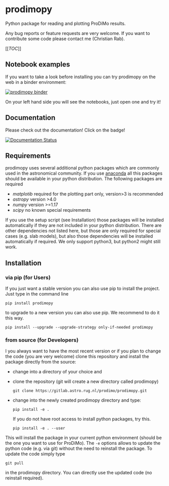 # prodimopy

Python package for reading and plotting ProDiMo results.

Any bug reports or feature requests are very welcome.
If you want to contribute some code please contact me (Christian Rab).

[[_TOC_]]


## Notebook examples
If you want to take a look before installing you can try prodimopy
on the web in a binder environment:

[![prodimopy binder](https://mybinder.org/badge_logo.svg)](https://mybinder.org/v2/git/https%3A%2F%2Fgitlab.astro.rug.nl%2Fprodimo%2Fprodimopy/HEAD?labpath=notebooks)

On your left hand side you will see the notebooks, just open one and try it!

## Documentation
Please check out the documentation! Click on the badge!

[![Documentation Status](https://readthedocs.org/projects/prodimopy/badge/?version=latest)](https://prodimopy.readthedocs.io/en/latest/?badge=latest)

## Requirements
prodimopy uses several additional python packages which are commonly used in the astronomical community. 
If you use [anaconda](https://www.anaconda.com/distribution/) all this packages should be available in your python distribution. The following packages are required

* *matplotib*   required for the plotting part only, version>3 is recommended  
* *astropy*     version >4.0 
* *numpy*       version >=1.17
* *scipy*       no known special requirements

If you use the setup script (see Installation) those packages will be installed automatically if 
they are not included in your python distribution. There are other dependencies not listed here, but those are only required for special cases (e.g. slab models), but also those dependencies will be installed automatically if required. We only support python3, but python2 might still work.

## Installation

### via pip (for Users)
If you just want a stable version you can also use pip to install the project. Just type in the command line 

```
pip install prodimopy
```

to upgrade to a new version you can also use pip. We recommend to do it this way. 

```
pip install --upgrade --upgrade-strategy only-if-needed prodimopy
```



### from source (for Developers)
I you always want to have the most recent version or if you plan to change the code (you are very welcome) clone this repository and install the package directly from the source: 

* change into a directory of your choice and 
* clone the repository (git will create a new directory called prodimopy)

  ```
  git clone https://gitlab.astro.rug.nl/prodimo/prodimopy.git
  ```    
 
* change into the newly created prodimopy directory and type:

  ```
  pip install -e . 
  ```

  If you do not have root access to install python packages, try this.

  ```
  pip install -e . --user
  ```

This will install the package in your current python environment (should be the one you want to use for ProDiMo). The `-e` options allows to update the python code (e.g. via git) without the need to reinstall the package. To update the code simply type

```
git pull 
```

in the prodimopy directory. You can directly use the updated code (no reinstall required).


